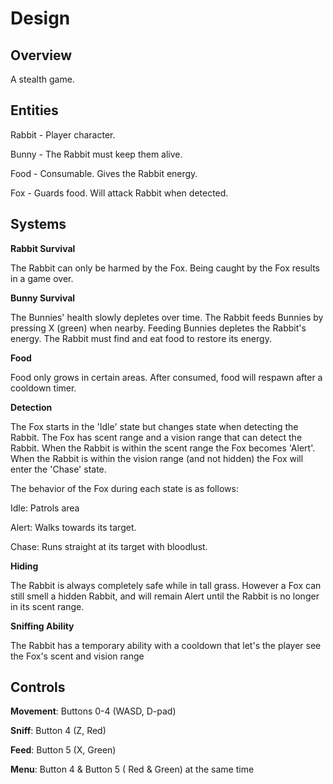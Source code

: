# Design

## Overview

A stealth game.

## Entities

Rabbit - Player character.

Bunny - The Rabbit must keep them alive.

Food - Consumable. Gives the Rabbit energy.

Fox - Guards food. Will attack Rabbit when detected.

## Systems

**Rabbit Survival**

The Rabbit can only be harmed by the Fox. Being caught by the Fox results in a game over.

**Bunny Survival**

The Bunnies' health slowly depletes over time. The Rabbit feeds Bunnies by pressing X (green) when nearby. Feeding Bunnies depletes the Rabbit's energy. The Rabbit must find and eat food to restore its energy.

**Food**

Food only grows in certain areas. After consumed, food will respawn after a cooldown timer.

**Detection**

The Fox starts in the 'Idle' state but changes state when detecting the Rabbit. The Fox has scent range and a vision range that can detect the Rabbit. When the Rabbit is within the scent range the Fox becomes 'Alert'. When the Rabbit is within the vision range (and not hidden) the Fox will enter the 'Chase' state.

The behavior of the Fox during each state is as follows:

Idle: Patrols area

Alert: Walks towards its target.

Chase: Runs straight at its target with bloodlust.

**Hiding**

The Rabbit is always completely safe while in tall grass. However a Fox can still smell a hidden Rabbit, and will remain Alert until the Rabbit is no longer in its scent range.

**Sniffing Ability**

The Rabbit has a temporary ability with a cooldown that let's the player see the Fox's scent and vision range

## Controls

**Movement**: Buttons 0-4 (WASD, D-pad)

**Sniff**: Button 4 (Z, Red)

**Feed**: Button 5 (X, Green)

**Menu**: Button 4 & Button 5 ( Red & Green) at the same time